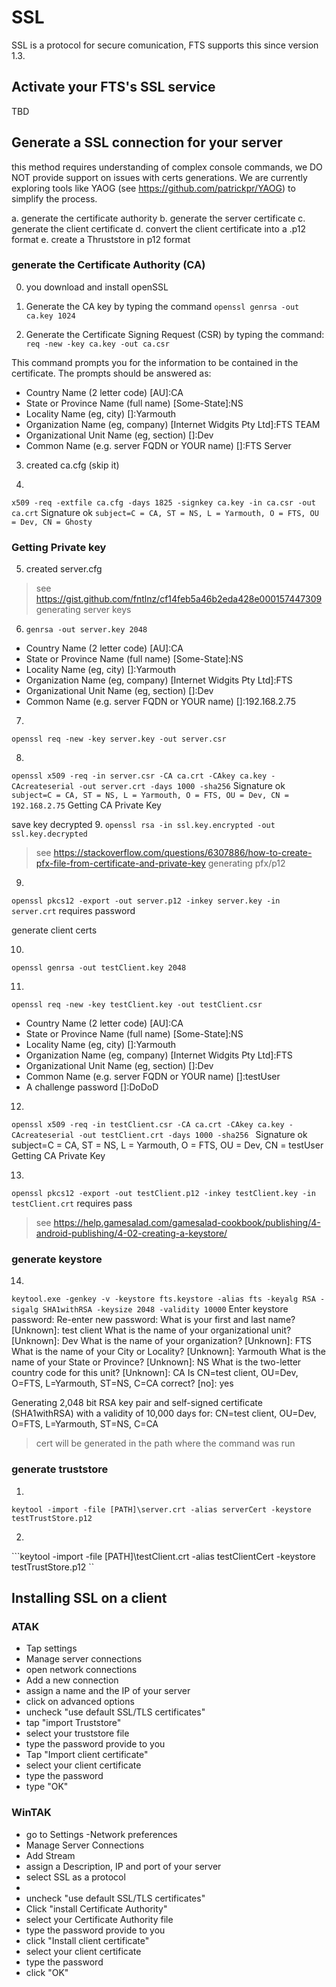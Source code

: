 # SSL
SSL is a  protocol for secure comunication, FTS supports this since version 1.3.

## Activate your FTS's SSL service
TBD

## Generate a SSL connection for your server
this method requires understanding of complex console commands, we DO NOT provide support on issues with certs generations.
We are currently exploring tools like YAOG (see https://github.com/patrickpr/YAOG) to simplify the process.

a. generate the certificate authority
b. generate the server certificate
c. generate the client certificate
d. convert the client certificate into a .p12 format
e. create a Thruststore in p12 format

### generate the Certificate Authority (CA)
0. you download and install openSSL
1. Generate the CA key by typing the command
```openssl genrsa -out ca.key 1024```

2. Generate the Certificate Signing Request (CSR) by typing the command: 
```req -new -key ca.key -out ca.csr```

This command prompts you for the information to be contained in the certificate. The prompts should be answered as:

- Country Name (2 letter code) [AU]:CA
- State or Province Name (full name) [Some-State]:NS
- Locality Name (eg, city) []:Yarmouth
- Organization Name (eg, company) [Internet Widgits Pty Ltd]:FTS TEAM
- Organizational Unit Name (eg, section) []:Dev
 - Common Name (e.g. server FQDN or YOUR name) []:FTS Server

3. created ca.cfg (skip it)

4. 
```x509 -req -extfile ca.cfg -days 1825 -signkey ca.key -in ca.csr -out ca.crt```
Signature ok
```subject=C = CA, ST = NS, L = Yarmouth, O = FTS, OU = Dev, CN = Ghosty```

### Getting Private key

5. created server.cfg

> see https://gist.github.com/fntlnz/cf14feb5a46b2eda428e000157447309
generating server keys

6. ```genrsa -out server.key 2048 ```

- Country Name (2 letter code) [AU]:CA
- State or Province Name (full name) [Some-State]:NS
- Locality Name (eg, city) []:Yarmouth
- Organization Name (eg, company) [Internet Widgits Pty Ltd]:FTS
- Organizational Unit Name (eg, section) []:Dev
- Common Name (e.g. server FQDN or YOUR name) []:192.168.2.75

7. 
```openssl req -new -key server.key -out server.csr```

8. 
``` openssl x509 -req -in server.csr -CA ca.crt -CAkey ca.key -CAcreateserial -out server.crt -days 1000 -sha256 ```
Signature ok
```subject=C = CA, ST = NS, L = Yarmouth, O = FTS, OU = Dev, CN = 192.168.2.75```
Getting CA Private Key

save key decrypted
9. 
```openssl rsa -in ssl.key.encrypted -out ssl.key.decrypted ```

> see https://stackoverflow.com/questions/6307886/how-to-create-pfx-file-from-certificate-and-private-key
generating pfx/p12

9. 
``` openssl pkcs12 -export -out server.p12 -inkey server.key -in server.crt ```
requires password

generate client certs

10. 
``` openssl genrsa -out testClient.key 2048 ```

11.
``` openssl req -new -key testClient.key -out testClient.csr ```
- Country Name (2 letter code) [AU]:CA
- State or Province Name (full name) [Some-State]:NS
- Locality Name (eg, city) []:Yarmouth
- Organization Name (eg, company) [Internet Widgits Pty Ltd]:FTS
- Organizational Unit Name (eg, section) []:Dev
- Common Name (e.g. server FQDN or YOUR name) []:testUser
- A challenge password []:DoDoD

12. 
```openssl x509 -req -in testClient.csr -CA ca.crt -CAkey ca.key -CAcreateserial -out testClient.crt -days 1000 -sha256 ```
Signature ok
subject=C = CA, ST = NS, L = Yarmouth, O = FTS, OU = Dev, CN = testUser
Getting CA Private Key

13. 
```openssl pkcs12 -export -out testClient.p12 -inkey testClient.key -in testClient.crt```
requires pass

> see https://help.gamesalad.com/gamesalad-cookbook/publishing/4-android-publishing/4-02-creating-a-keystore/



### generate keystore
14. 
``` keytool.exe -genkey -v -keystore fts.keystore -alias fts -keyalg RSA -sigalg SHA1withRSA -keysize 2048 -validity 10000 ```
Enter keystore password:
Re-enter new password:
What is your first and last name?
  [Unknown]:  test client
What is the name of your organizational unit?
  [Unknown]:  Dev
What is the name of your organization?
  [Unknown]:  FTS
What is the name of your City or Locality?
  [Unknown]:  Yarmouth
What is the name of your State or Province?
  [Unknown]:  NS
What is the two-letter country code for this unit?
  [Unknown]:  CA
Is CN=test client, OU=Dev, O=FTS, L=Yarmouth, ST=NS, C=CA correct?
  [no]:  yes

Generating 2,048 bit RSA key pair and self-signed certificate (SHA1withRSA) with a validity of 10,000 days
        for: CN=test client, OU=Dev, O=FTS, L=Yarmouth, ST=NS, C=CA

> cert will be generated in the path where the command was run

### generate truststore
1. 
```keytool -import -file [PATH]\server.crt -alias serverCert -keystore testTrustStore.p12 ```

2. 
```keytool -import -file [PATH]\testClient.crt -alias testClientCert -keystore testTrustStore.p12 ``

## Installing SSL on a client
### ATAK
- Tap settings
- Manage server connections
- open network connections
- Add a new connection 
- assign a name and the IP of your server
- click on advanced options
- uncheck "use default SSL/TLS certificates"
- tap "import Truststore"
-  select your truststore file
- type the password provide to you
- Tap "Import client certificate"
- select your client certificate
- type the password
- type "OK"

### WinTAK
- go to  Settings
-Network preferences
- Manage Server Connections
- Add Stream 
- assign a Description, IP and port of your server
- select SSL as a protocol
-
- uncheck "use default SSL/TLS certificates"
- Click "install Certificate Authority"
-  select your Certificate Authority file
- type the password provide to you
- click  "Install client certificate"
- select your client certificate
- type the password
- click "OK"

